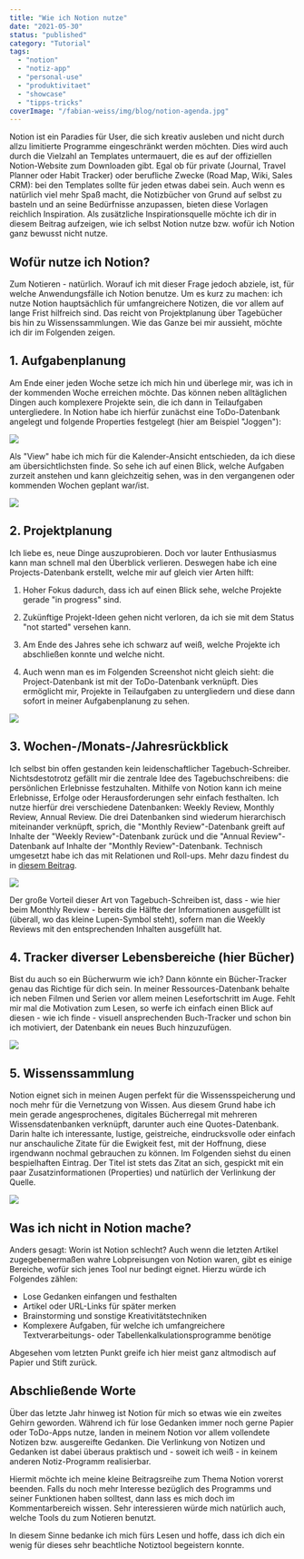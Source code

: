 ```yaml
---
title: "Wie ich Notion nutze"
date: "2021-05-30"
status: "published"
category: "Tutorial"
tags: 
  - "notion"
  - "notiz-app"
  - "personal-use"
  - "produktivitaet"
  - "showcase"
  - "tipps-tricks"
coverImage: "/fabian-weiss/img/blog/notion-agenda.jpg"
---
```


Notion ist ein Paradies für User, die sich kreativ ausleben und nicht durch allzu limitierte Programme eingeschränkt werden möchten. Dies wird auch durch die Vielzahl an Templates untermauert, die es auf der offiziellen Notion-Website zum Downloaden gibt. Egal ob für private (Journal, Travel Planner oder Habit Tracker) oder berufliche Zwecke (Road Map, Wiki, Sales CRM): bei den Templates sollte für jeden etwas dabei sein. Auch wenn es natürlich viel mehr Spaß macht, die Notizbücher von Grund auf selbst zu basteln und an seine Bedürfnisse anzupassen, bieten diese Vorlagen reichlich Inspiration. Als zusätzliche Inspirationsquelle möchte ich dir in diesem Beitrag aufzeigen, wie ich selbst Notion nutze bzw. wofür ich Notion ganz bewusst nicht nutze.

<!--more-->

## Wofür nutze ich Notion?

Zum Notieren - natürlich. Worauf ich mit dieser Frage jedoch abziele, ist, für welche Anwendungsfälle ich Notion benutze. Um es kurz zu machen: ich nutze Notion hauptsächlich für umfangreichere Notizen, die vor allem auf lange Frist hilfreich sind. Das reicht von Projektplanung über Tagebücher bis hin zu Wissenssammlungen. Wie das Ganze bei mir aussieht, möchte ich dir im Folgenden zeigen.

## 1. Aufgabenplanung

Am Ende einer jeden Woche setze ich mich hin und überlege mir, was ich in der kommenden Woche erreichen möchte. Das können neben alltäglichen Dingen auch komplexere Projekte sein, die ich dann in Teilaufgaben untergliedere. In Notion habe ich hierfür zunächst eine ToDo-Datenbank angelegt und folgende Properties festgelegt (hier am Beispiel "Joggen"):

![](/img/blog/notion-task-detail.png)

Als "View" habe ich mich für die Kalender-Ansicht entschieden, da ich diese am übersichtlichsten finde. So sehe ich auf einen Blick, welche Aufgaben zurzeit anstehen und kann gleichzeitig sehen, was in den vergangenen oder kommenden Wochen geplant war/ist.

![](/img/blog/notion-calendar.png)

## 2. Projektplanung

Ich liebe es, neue Dinge auszuprobieren. Doch vor lauter Enthusiasmus kann man schnell mal den Überblick verlieren. Deswegen habe ich eine Projects-Datenbank erstellt, welche mir auf gleich vier Arten hilft:

1. Hoher Fokus dadurch, dass ich auf einen Blick sehe, welche Projekte gerade "in progress" sind.

3. Zukünftige Projekt-Ideen gehen nicht verloren, da ich sie mit dem Status "not started" versehen kann.

5. Am Ende des Jahres sehe ich schwarz auf weiß, welche Projekte ich abschließen konnte und welche nicht.

7. Auch wenn man es im Folgenden Screenshot nicht gleich sieht: die Project-Datenbank ist mit der ToDo-Datenbank verknüpft. Dies ermöglicht mir, Projekte in Teilaufgaben zu untergliedern und diese dann sofort in meiner Aufgabenplanung zu sehen.

![](/img/blog/notion-projects.png)

## 3. Wochen-/Monats-/Jahresrückblick

Ich selbst bin offen gestanden kein leidenschaftlicher Tagebuch-Schreiber. Nichtsdestotrotz gefällt mir die zentrale Idee des Tagebuchschreibens: die persönlichen Erlebnisse festzuhalten. Mithilfe von Notion kann ich meine Erlebnisse, Erfolge oder Herausforderungen sehr einfach festhalten. Ich nutze hierfür drei verschiedene Datenbanken: Weekly Review, Monthly Review, Annual Review. Die drei Datenbanken sind wiederum hierarchisch miteinander verknüpft, sprich, die "Monthly Review"-Datenbank greift auf Inhalte der "Weekly Review"-Datenbank zurück und die "Annual Review"-Datenbank auf Inhalte der "Monthly Review"-Datenbank. Technisch umgesetzt habe ich das mit Relationen und Roll-ups. Mehr dazu findest du in [diesem Beitrag](/blog/2021-05-16-notion-deathly-hallows).

![](/img/blog/notion-monthly-review.png)

Der große Vorteil dieser Art von Tagebuch-Schreiben ist, dass - wie hier beim Monthly Review - bereits die Hälfte der Informationen ausgefüllt ist (überall, wo das kleine Lupen-Symbol steht), sofern man die Weekly Reviews mit den entsprechenden Inhalten ausgefüllt hat.

## 4. Tracker diverser Lebensbereiche (hier Bücher)

Bist du auch so ein Bücherwurm wie ich? Dann könnte ein Bücher-Tracker genau das Richtige für dich sein. In meiner Ressources-Datenbank behalte ich neben Filmen und Serien vor allem meinen Lesefortschritt im Auge. Fehlt mir mal die Motivation zum Lesen, so werfe ich einfach einen Blick auf diesen - wie ich finde - visuell ansprechenden Buch-Tracker und schon bin ich motiviert, der Datenbank ein neues Buch hinzuzufügen.

![](/img/blog/notion-library.png)

## 5. Wissenssammlung

Notion eignet sich in meinen Augen perfekt für die Wissensspeicherung und noch mehr für die Vernetzung von Wissen. Aus diesem Grund habe ich mein gerade angesprochenes, digitales Bücherregal mit mehreren Wissensdatenbanken verknüpft, darunter auch eine Quotes-Datenbank. Darin halte ich interessante, lustige, geistreiche, eindrucksvolle oder einfach nur anschauliche Zitate für die Ewigkeit fest, mit der Hoffnung, diese irgendwann nochmal gebrauchen zu können. Im Folgenden siehst du einen bespielhaften Eintrag. Der Titel ist stets das Zitat an sich, gespickt mit ein paar Zusatzinformationen (Properties) und natürlich der Verlinkung der Quelle.

![](/img/blog/notion-quotes.png)

## Was ich nicht in Notion mache?

Anders gesagt: Worin ist Notion schlecht? Auch wenn die letzten Artikel zugegebenermaßen wahre Lobpreisungen von Notion waren, gibt es einige Bereiche, wofür sich jenes Tool nur bedingt eignet. Hierzu würde ich Folgendes zählen:

- Lose Gedanken einfangen und festhalten
- Artikel oder URL-Links für später merken
- Brainstorming und sonstige Kreativitätstechniken
- Komplexere Aufgaben, für welche ich umfangreichere Textverarbeitungs- oder Tabellenkalkulationsprogramme benötige

Abgesehen vom letzten Punkt greife ich hier meist ganz altmodisch auf Papier und Stift zurück.

## Abschließende Worte

Über das letzte Jahr hinweg ist Notion für mich so etwas wie ein zweites Gehirn geworden. Während ich für lose Gedanken immer noch gerne Papier oder ToDo-Apps nutze, landen in meinem Notion vor allem vollendete Notizen bzw. ausgereifte Gedanken. Die Verlinkung von Notizen und Gedanken ist dabei überaus praktisch und - soweit ich weiß - in keinem anderen Notiz-Programm realisierbar.

Hiermit möchte ich meine kleine Beitragsreihe zum Thema Notion vorerst beenden. Falls du noch mehr Interesse bezüglich des Programms und seiner Funktionen haben solltest, dann lass es mich doch im Kommentarbereich wissen. Sehr interessieren würde mich natürlich auch, welche Tools du zum Notieren benutzt.

In diesem Sinne bedanke ich mich fürs Lesen und hoffe, dass ich dich ein wenig für dieses sehr beachtliche Notiztool begeistern konnte.